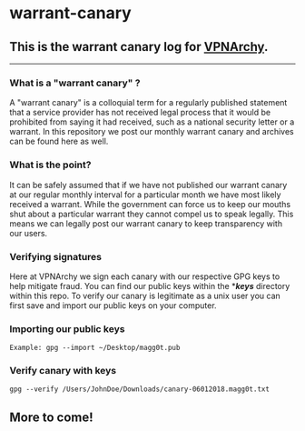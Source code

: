 # warrant-canary
## This is the warrant canary log for [VPNArchy](https://vpnarchy.com). 
---
### What is a "warrant canary" ?
A "warrant canary" is a colloquial term for a regularly published statement that a service provider has not received legal process that it would be prohibited from saying it had received, such as a national security letter or a warrant. In this repository we post our monthly warrant canary and archives can be found here as well.

### What is the point?
It can be safely assumed that if we have not published our warrant canary at our regular monthly interval for a particular month we have most likely received a warrant. While the government can force us to keep our mouths shut about a particular warrant they cannot compel us to speak legally. This means we can legally post our warrant canary to keep transparency with our users.

### Verifying signatures
Here at VPNArchy we sign each canary with our respective GPG keys to help mitigate fraud. You can find our public keys within the ****keys*** directory within this repo. To verify our canary is legitimate as a unix user you can first save and import our public keys on your computer.

### Importing our public keys
```
Example: gpg --import ~/Desktop/magg0t.pub
```

### Verify canary with keys
```
gpg --verify /Users/JohnDoe/Downloads/canary-06012018.magg0t.txt
```

## More to come!
